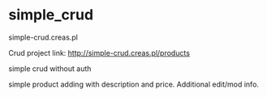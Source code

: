 # simple_crud
simple-crud.creas.pl

Crud project link:
http://simple-crud.creas.pl/products

simple crud without auth

simple product adding with description and price. 
Additional edit/mod info.
